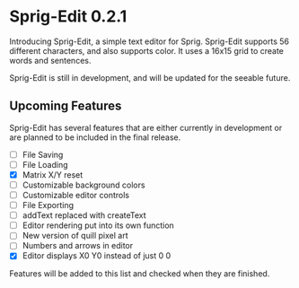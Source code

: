 # Sprig-Edit 0.2.1

Introducing Sprig-Edit, a simple text editor for Sprig. Sprig-Edit supports 56 different characters, and also supports color. It uses a 16x15 grid to create words and sentences.

Sprig-Edit is still in development, and will be updated for the seeable future.

## Upcoming Features

Sprig-Edit has several features that are either currently in development or are planned to be included in the final release. 

- [ ] File Saving
- [ ] File Loading
- [X] Matrix X/Y reset
- [ ] Customizable background colors
- [ ] Customizable editor controls
- [ ] File Exporting
- [ ] addText replaced with createText
- [ ] Editor rendering put into its own function
- [ ] New version of quill pixel art
- [ ] Numbers and arrows in editor
- [X] Editor displays X0 Y0 instead of just 0 0

Features will be added to this list and checked when they are finished.
